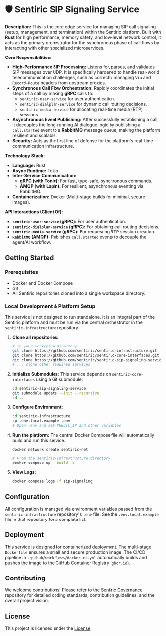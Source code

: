 # 🛡️ Sentiric SIP Signaling Service

**Description:** This is the core edge service for managing SIP call signaling (setup, management, and termination) within the Sentiric platform. Built with **Rust** for high performance, memory safety, and low-level network control, it acts as the primary orchestrator for the synchronous phase of call flows by interacting with other specialized microservices.

**Core Responsibilities:**
*   **High-Performance SIP Processing:** Listens for, parses, and validates SIP messages over UDP. It is specifically hardened to handle real-world telecommunication challenges, such as correctly managing `Via` and `Record-Route` headers from upstream proxies.
*   **Synchronous Call Flow Orchestration:** Rapidly coordinates the initial steps of a call by making **gRPC** calls to:
    *   `sentiric-user-service` for user authentication.
    *   `sentiric-dialplan-service` for dynamic call routing decisions.
    *   `sentiric-media-service` for allocating real-time media (RTP) sessions.
*   **Asynchronous Event Publishing:** After successfully establishing a call, it decouples the long-running AI dialogue logic by publishing a `call.started` event to a **RabbitMQ** message queue, making the platform resilient and scalable.
*   **Security:** Acts as the first line of defense for the platform's real-time communication infrastructure.

**Technology Stack:**
*   **Language:** Rust
*   **Async Runtime:** Tokio
*   **Inter-Service Communication:**
    *   **gRPC (with Tonic):** For fast, type-safe, synchronous commands.
    *   **AMQP (with Lapin):** For resilient, asynchronous eventing via RabbitMQ.
*   **Containerization:** Docker (Multi-stage builds for minimal, secure images).

**API Interactions (Client Of):**
*   **`sentiric-user-service` (gRPC):** For user authentication.
*   **`sentiric-dialplan-service` (gRPC):** For obtaining call routing decisions.
*   **`sentiric-media-service` (gRPC):** For requesting RTP session creation.
*   **`RabbitMQ` (AMQP):** Publishes `call.started` events to decouple the agent/AI workflow.

## Getting Started

### Prerequisites
- Docker and Docker Compose
- Git
- All Sentiric repositories cloned into a single workspace directory.

### Local Development & Platform Setup
This service is not designed to run standalone. It is an integral part of the Sentiric platform and must be run via the central orchestrator in the `sentiric-infrastructure` repository.

1.  **Clone all repositories:**
    ```bash
    # In your workspace directory
    git clone https://github.com/sentiric/sentiric-infrastructure.git
    git clone https://github.com/sentiric/sentiric-core-interfaces.git
    git clone https://github.com/sentiric/sentiric-sip-signaling-service.git
    # ... clone other required services
    ```

2.  **Initialize Submodules:** This service depends on `sentiric-core-interfaces` using a Git submodule.
    ```bash
    cd sentiric-sip-signaling-service
    git submodule update --init --recursive
    cd .. 
    ```

3.  **Configure Environment:**
    ```bash
    cd sentiric-infrastructure
    cp .env.local.example .env
    # Open .env and set PUBLIC_IP and other variables
    ```

4.  **Run the platform:** The central Docker Compose file will automatically build and run this service.
    ```bash
    docker network create sentiric-net

    # From the sentiric-infrastructure directory
    docker compose up --build -d
    ```

5.  **View Logs:**
    ```bash
    docker compose logs -f sip-signaling
    ```

## Configuration

All configuration is managed via environment variables passed from the `sentiric-infrastructure` repository's `.env` file. See the `.env.local.example` file in that repository for a complete list.

## Deployment

This service is designed for containerized deployment. The multi-stage `Dockerfile` ensures a small and secure production image. The CI/CD pipeline in `.github/workflows/docker-ci.yml` automatically builds and pushes the image to the GitHub Container Registry (`ghcr.io`).

## Contributing

We welcome contributions! Please refer to the [Sentiric Governance](https://github.com/sentiric/sentiric-governance) repository for detailed coding standards, contribution guidelines, and the overall project vision.

## License

This project is licensed under the [License](LICENSE).
